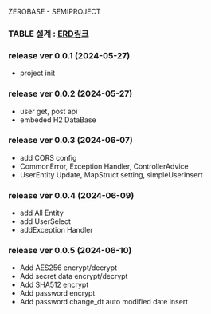 ZEROBASE - SEMIPROJECT

### TABLE 설계 : [ERD링크](https://www.erdcloud.com/d/jhLncAcv5hobJrkxo)

### release ver 0.0.1 (2024-05-27)
- project init

### release ver 0.0.2 (2024-05-27)
- user get, post api
- embeded H2 DataBase

### release ver 0.0.3 (2024-06-07)
- add CORS config
- CommonError, Exception Handler, ControllerAdvice
- UserEntity Update, MapStruct setting, simpleUserInsert

### release ver 0.0.4 (2024-06-09)
- add All Entity
- add UserSelect
- addException Handler

### release ver 0.0.5 (2024-06-10)
- Add AES256 encrypt/decrypt
- Add secret data encrypt/decrypt
- Add SHA512 encrypt
- Add password encrypt
- Add password change_dt auto modified date insert
